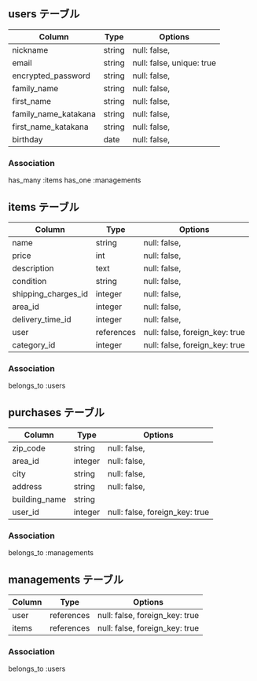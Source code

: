 

## users テーブル

|          Column        |    Type   |            Options             |
| ------------------     | --------- | ------------------------------ |
| nickname               | string    | null: false,                   |
| email                  | string    | null: false,  unique: true     |
| encrypted_password     | string    | null: false,                   |
| family_name            | string    | null: false,                   |
| first_name             | string    | null: false,                   |
| family_name_katakana   | string    | null: false,                   |
| first_name_katakana    | string    | null: false,                   |
| birthday               | date      | null: false,                   |


### Association
has_many :items 
has_one  :managements





## items テーブル

|          Column        |    Type    |            Options               |
| ---------------------  | ---------- | ------------------------------   |
| name                   | string     | null: false,                     |
| price                  | int        | null: false,                     |
| description            | text       | null: false,                     |
| condition              | string     | null: false,                     |
| shipping_charges_id    | integer    | null: false,                     |
| area_id                | integer    | null: false,                     |
| delivery_time_id       | integer    | null: false,                     |
| user                   | references | null: false,  foreign_key: true  |
| category_id            | integer    | null: false,  foreign_key: true  |


### Association
belongs_to   :users 





##  purchases テーブル

|          Column         |    Type   |            Options               |
| ---------------------   | --------- | ------------------------------   |
| zip_code                | string    | null: false,                     |
| area_id                 | integer   | null: false,                     |
| city                    | string    | null: false,                     |
| address                 | string    | null: false,                     |
| building_name           | string    |                                  |
| user_id                 | integer   | null: false,  foreign_key: true  |


### Association
belongs_to :managements





## managements テーブル

|       Column        |     Type      |              Options               |
| ------------------  | ------------- | ---------------------------------- |
| user                | references    | null: false,  foreign_key: true    |
| items               | references    | null: false,  foreign_key: true    |



### Association
belongs_to :users